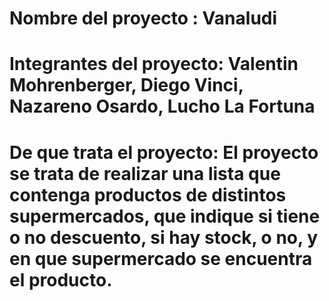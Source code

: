 # Nombre del proyecto : Vanaludi

# Integrantes del proyecto: Valentin Mohrenberger, Diego Vinci, Nazareno Osardo, Lucho La Fortuna

# De que trata el proyecto: El proyecto se trata de realizar una lista que contenga productos de distintos supermercados, que indique si tiene o no descuento, si hay stock, o no, y en que supermercado se encuentra el producto.
